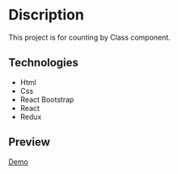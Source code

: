 # Discription

This project is for counting by Class component.

## Technologies

- Html
- Css
- React Bootstrap
- React
- Redux

## Preview

<a href="https://amirmohazzab.github.io/counterclass-redux" target="_blank"> Demo </a>
